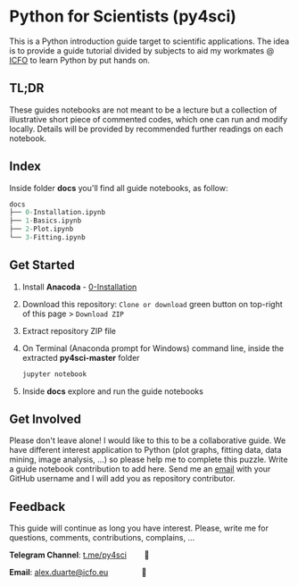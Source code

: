 # Python for Scientists (py4sci)

This is a Python introduction guide target to scientific applications. The idea is to provide a guide tutorial divided by subjects to aid my workmates @ [ICFO](https://www.icfo.eu/) to learn Python by put hands on. 

## TL;DR  

These guides notebooks are not meant to be a lecture but a collection of illustrative short piece of commented codes, which one can run and modify locally. Details will be provided by recommended further readings on each notebook.

## Index

Inside folder **docs** you'll find all guide notebooks, as follow:

```python
docs
├── 0-Installation.ipynb
├── 1-Basics.ipynb
├── 2-Plot.ipynb
└── 3-Fitting.ipynb
```

## Get Started

1. Install **Anacoda** - [0-Installation](https://github.com/leaxp/py4sci/blob/master/docs/0-Installation.ipynb) 

2. Download this repository: 
   `Clone or download` green button on top-right of this page  >  `Download ZIP`

3. Extract repository ZIP file

4. On Terminal (Anaconda prompt for Windows) command line, inside the extracted **py4sci-master** folder

   ```python
   jupyter notebook
   ```

5. Inside **docs** explore and run the guide notebooks

## Get Involved

Please don't leave alone! I would like to this to be a collaborative guide. We have different interest application to Python (plot graphs, fitting data, data mining, image analysis, ...) so please help me to complete this puzzle. Write a guide notebook contribution to add here. Send me an [email](mailto:alex.duarte@icfo.eu) with your GitHub username and I will add you as repository contributor.

## Feedback

This guide will continue as long you have interest. Please, write me for questions, comments, contributions, complains, ...

**Telegram Channel**:  [t.me/py4sci](https://t.me/py4sci) &nbsp;&nbsp;&nbsp;&nbsp;&nbsp;&nbsp; :loudspeaker:

**Email**: [alex.duarte@icfo.eu](mailto:alex.duarte@icfo.eu)&emsp;&emsp;&emsp;&emsp; :email: